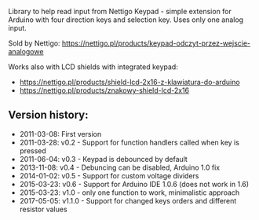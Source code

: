 Library to help read input from Nettigo Keypad - simple extension for
Arduino with four direction keys and selection key. Uses only one analog
input. 

Sold by Nettigo:
https://nettigo.pl/products/keypad-odczyt-przez-wejscie-analogowe

Works also with LCD shields with integrated keypad:
 * https://nettigo.pl/products/shield-lcd-2x16-z-klawiatura-do-arduino
 * https://nettigo.pl/products/znakowy-shield-lcd-2x16

## Version history:

* 2011-03-08: First version
* 2011-03-28: v0.2 - Support for function handlers called when key is pressed
* 2011-06-04: v0.3 - Keypad is debounced by default
* 2013-11-08: v0.4 - Debuncing can be disabled, Arduino 1.0 fix
* 2014-01-02: v0.5 - Support for custom voltage dividers
* 2015-03-23: v0.6 - Support for Arduino IDE 1.0.6 (does not work in 1.6)
* 2015-03-23: v1.0 - only one function to work, minimalistic approach
* 2017-05-05: v1.1.0 - Support for changed keys orders and different resistor values